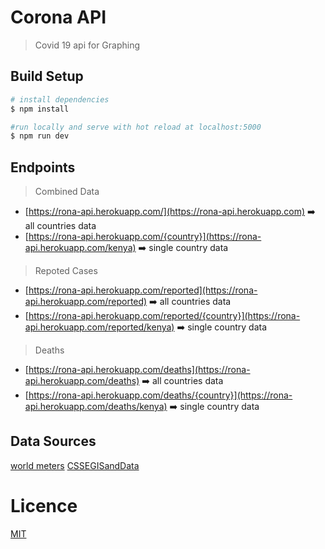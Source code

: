 # Corona API 
> Covid 19 api for Graphing

## Build Setup

```bash
# install dependencies
$ npm install

#run locally and serve with hot reload at localhost:5000
$ npm run dev

```

## Endpoints
> Combined Data
* [https://rona-api.herokuapp.com/](https://rona-api.herokuapp.com) ➡️ all countries data
* [https://rona-api.herokuapp.com/{country}](https://rona-api.herokuapp.com/kenya) ➡️ single country data

> Repoted Cases
* [https://rona-api.herokuapp.com/reported](https://rona-api.herokuapp.com/reported) ➡️ all countries data
* [https://rona-api.herokuapp.com/reported/{country}](https://rona-api.herokuapp.com/reported/kenya) ➡️ single country data

> Deaths
* [https://rona-api.herokuapp.com/deaths](https://rona-api.herokuapp.com/deaths) ➡️ all countries data
* [https://rona-api.herokuapp.com/deaths/{country}](https://rona-api.herokuapp.com/deaths/kenya) ➡️ single country data


## Data Sources
[world meters](https://https://www.worldometers.info/coronavirus/)
[CSSEGISandData](https://github.com/CSSEGISandData/COVID-19/tree/master/csse_covid_19_data)






# Licence
[MIT](https://github.com/Opensource-254/corona-api/blob/master/LICENSE)


